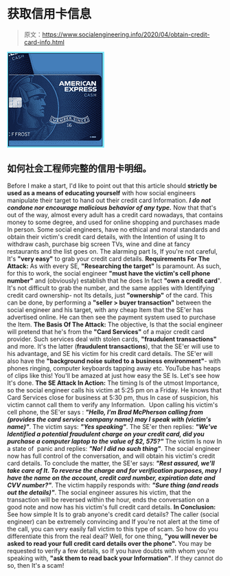 # 获取信用卡信息

> 原文：<https://www.socialengineering.info/2020/04/obtain-credit-card-info.html>

[![](img/eac082a6d007a7b7863e0d1d849d3d92.png)](https://1.bp.blogspot.com/-ZM-mawJPTWY/XqWyoeEHTyI/AAAAAAAAJoc/nHVrAMh65UAn9bAaQv2kpijy22N_2znnQCLcBGAsYHQ/s1600/Social%2BEngineer%2BCredit%2BCard.%2Bwww.socialengineering.info.jpg)

## **如何社会工程师完整的信用卡明细。**

Before I make a start, I'd like to point out that this article should **strictly be used as a means of educating yourself** with how social engineers manipulate their target to hand out their credit card Information. ***I do not condone nor encourage malicious behavior of any type.*** Now that that's out of the way, almost every adult has a credit card nowadays, that contains money to some degree, and used for online shopping and purchases made In person.
  Some social engineers, have no ethical and moral standards and obtain their victim's credit card details, with the Intention of using It to withdraw cash, purchase big screen TVs, wine and dine at fancy restaurants and the list goes on. The alarming part Is, If you're not careful, It's **"very easy"** to grab your credit card details.
  **Requirements For The Attack:**
  As with every SE, **"Researching the target"** Is paramount. As such, for this to work, the social engineer **"must have the victim's cell phone number"** and (obviously) establish that he does In fact **"own a credit card**". It's not difficult to grab the number, and the same applies with Identifying credit card ownership- not Its details, just **"ownership"** of the card. This can be done, by performing a **"seller > buyer transaction"** between the social engineer and his target, with any cheap Item that the SE'er has advertised online. He can then see the payment system used to purchase the Item.
  **The Basis Of The Attack:**
  The objective, Is that the social engineer will pretend that he's from the **"Card Services"** of a major credit card provider. Such services deal with stolen cards, **"fraudulent transactions"** and more. It's the latter (**fraudulent transactions**), that the SE'er will use to his advantage, and SE his victim for his credit card details. The SE'er will also have the **"background noise suited to a business environment"**- with phones ringing, computer keyboards tapping away etc. YouTube has heaps of clips like this! You'll be amazed at just how easy the SE Is. Let's see how It's done.
  **The SE Attack In Action:**
  The timing Is of the utmost Importance, so the social engineer calls his victim at 5:25 pm on a Friday. He knows that Card Services close for business at 5:30 pm, thus In case of suspicion, his victim cannot call them to verify any Information. 
  Upon calling his victim's cell phone, the SE'er says : ***"Hello, I'm Brad McPherson calling from (provides the card service company name) may I speak with (victim's name)"***. The victim says: ***"Yes speaking"***. The SE'er then replies: ***"We've Identified a potential fraudulent charge on your credit card, did you purchase a computer laptop to the value of $2, 575?"*** The victim Is now In a state of  panic and replies: ***"No! I did no such thing"***. The social engineer now has full control of the conversation, and will obtain his victim's credit card details.
  To conclude the matter, the SE'er says: ***"Rest assured, we'll take care of It. To reverse the charge and for verification purposes, may I have the name on the account, credit card number, expiration date and CVV number?"***. The victim happily responds with: ***"Sure thing (and reads out the details)"***. The social engineer assures his victim, that the transaction will be reversed within the hour, ends the conversation on a good note and now has his victim's full credit card details.
  **In Conclusion:**
  See how simple It Is to grab anyone's credit card details? The caller (social engineer) can be extremely convincing and If you're not alert at the time of the call, you can very easily fall victim to this type of scam. So how do you differentiate this from the real deal? Well, for one thing, **"you will never be asked to read your full credit card details over the phone".** You may be requested to verify a few details, so If you have doubts with whom you're speaking with, **"ask them to read back your Information"**. If they cannot do so, then It's a scam!